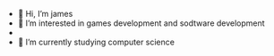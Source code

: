 - 👋 Hi, I’m james
- 👀 I’m interested in games development and sodtware development
- 
- 🌱 I’m currently studying computer science

<!---
Kojo-james/Kojo-james is a ✨ special ✨ repository because its `README.md` (this file) appears on your GitHub profile.
You can click the Preview link to take a look at your changes.
--->
